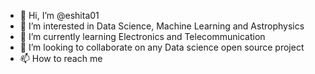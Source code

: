 - 👋 Hi, I’m @eshita01
- 👀 I’m interested in Data Science, Machine Learning and Astrophysics
- 🌱 I’m currently learning Electronics and Telecommunication
- 💞️ I’m looking to collaborate on any Data science open source project
- 📫 How to reach me 

<!---
eshita01/eshita01 is a ✨ special ✨ repository because its `README.md` (this file) appears on your GitHub profile.
You can click the Preview link to take a look at your changes.
--->
